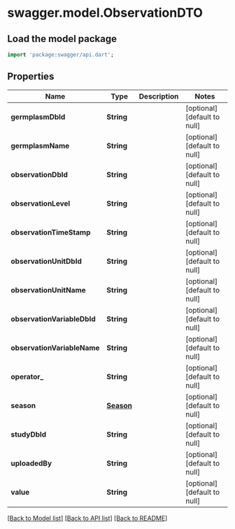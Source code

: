 # swagger.model.ObservationDTO

## Load the model package
```dart
import 'package:swagger/api.dart';
```

## Properties
Name | Type | Description | Notes
------------ | ------------- | ------------- | -------------
**germplasmDbId** | **String** |  | [optional] [default to null]
**germplasmName** | **String** |  | [optional] [default to null]
**observationDbId** | **String** |  | [optional] [default to null]
**observationLevel** | **String** |  | [optional] [default to null]
**observationTimeStamp** | **String** |  | [optional] [default to null]
**observationUnitDbId** | **String** |  | [optional] [default to null]
**observationUnitName** | **String** |  | [optional] [default to null]
**observationVariableDbId** | **String** |  | [optional] [default to null]
**observationVariableName** | **String** |  | [optional] [default to null]
**operator_** | **String** |  | [optional] [default to null]
**season** | [**Season**](Season.md) |  | [optional] [default to null]
**studyDbId** | **String** |  | [optional] [default to null]
**uploadedBy** | **String** |  | [optional] [default to null]
**value** | **String** |  | [optional] [default to null]

[[Back to Model list]](../README.md#documentation-for-models) [[Back to API list]](../README.md#documentation-for-api-endpoints) [[Back to README]](../README.md)


